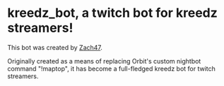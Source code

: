 # kreedz_bot, a twitch bot for kreedz streamers!

This bot was created by [Zach47](http://steamcommunity.com/id/zach47).

Originally created as a means of replacing Orbit's custom nightbot command "!maptop", it has become a full-fledged kreedz bot for twitch streamers. 
